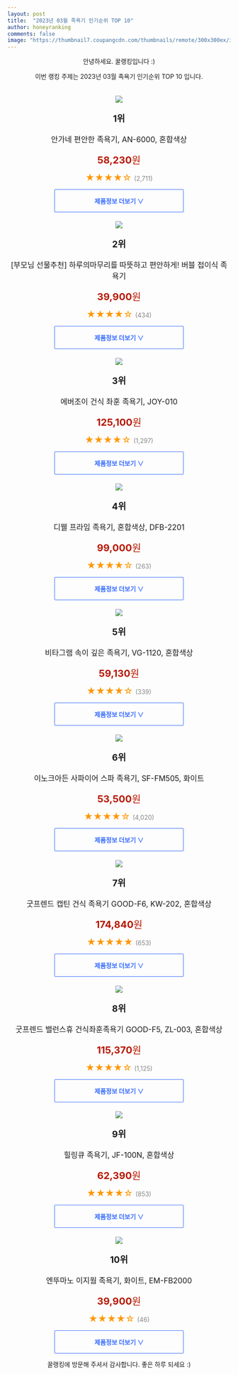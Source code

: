 ```yaml
---
layout: post
title:  "2023년 03월 족욕기 인기순위 TOP 10"
author: honeyranking
comments: false
image: "https://thumbnail7.coupangcdn.com/thumbnails/remote/300x300ex/image/retail/images/544266720701040-edda6507-54b8-4f34-b9c8-94b55bf14114.jpg"
---
```

<p style="text-align: center;">안녕하세요. 꿀랭킹입니다 :)</p>
<p style="text-align: center;">이번 랭킹 주제는 2023년 03월 족욕기 인기순위 TOP 10 입니다.</p><center><img src="https://thumbnail7.coupangcdn.com/thumbnails/remote/300x300ex/image/retail/images/544266720701040-edda6507-54b8-4f34-b9c8-94b55bf14114.jpg" style="margin-top:20px" /></center><p style="text-align: center; font-size: 20px"><b>1위</b></p><p style="text-align: center; font-size: 17px">안가네 편안한 족욕기, AN-6000, 혼합색상</p><p style="text-align: center;"><span style="color: #b61800; font-size: 22px;"><b>58,230</b>원</span></p><p style="text-align: center;"><span style="color: #ff9600; font-size: 20px;">★★★★☆ </span><span style="color: #878787;">(2,711)</span></p><center><a href="https://link.coupang.com/a/RE3MI"><div style="font-size: 14px; display: inline-block; padding: 15px 90px; color: #346aff; border-radius: 2px; border: 1px solid #346aff; cursor: pointer;"><b>제품정보 더보기 &or;</b></div></a></center><center><img src="https://thumbnail8.coupangcdn.com/thumbnails/remote/300x300ex/image/vendor_inventory/0346/a24edb2a96c7a1edb50109162957fcb0f17a0dfd432c6ea72045aafd7c62.jpg" style="margin-top:20px" /></center><p style="text-align: center; font-size: 20px"><b>2위</b></p><p style="text-align: center; font-size: 17px">[부모님 선물추천] 하루의마무리를 따뜻하고 편안하게! 버블 접이식 족욕기</p><p style="text-align: center;"><span style="color: #b61800; font-size: 22px;"><b>39,900</b>원</span></p><p style="text-align: center;"><span style="color: #ff9600; font-size: 20px;">★★★★☆ </span><span style="color: #878787;">(434)</span></p><center><a href="https://link.coupang.com/a/RE3MJ"><div style="font-size: 14px; display: inline-block; padding: 15px 90px; color: #346aff; border-radius: 2px; border: 1px solid #346aff; cursor: pointer;"><b>제품정보 더보기 &or;</b></div></a></center><center><img src="https://thumbnail9.coupangcdn.com/thumbnails/remote/300x300ex/image/retail/images/9462843978513942-cfc83250-1082-420f-b1e4-4c96070a5069.jpg" style="margin-top:20px" /></center><p style="text-align: center; font-size: 20px"><b>3위</b></p><p style="text-align: center; font-size: 17px">에버조이 건식 좌훈 족욕기, JOY-010</p><p style="text-align: center;"><span style="color: #b61800; font-size: 22px;"><b>125,100</b>원</span></p><p style="text-align: center;"><span style="color: #ff9600; font-size: 20px;">★★★★☆ </span><span style="color: #878787;">(1,297)</span></p><center><a href="https://link.coupang.com/a/RE3ML"><div style="font-size: 14px; display: inline-block; padding: 15px 90px; color: #346aff; border-radius: 2px; border: 1px solid #346aff; cursor: pointer;"><b>제품정보 더보기 &or;</b></div></a></center><center><img src="https://thumbnail8.coupangcdn.com/thumbnails/remote/300x300ex/image/retail/images/9617769727314469-53e7a264-d5f6-446b-87e0-23434c12d582.jpg" style="margin-top:20px" /></center><p style="text-align: center; font-size: 20px"><b>4위</b></p><p style="text-align: center; font-size: 17px">디웰 프라임 족욕기, 혼합색상, DFB-2201</p><p style="text-align: center;"><span style="color: #b61800; font-size: 22px;"><b>99,000</b>원</span></p><p style="text-align: center;"><span style="color: #ff9600; font-size: 20px;">★★★★☆ </span><span style="color: #878787;">(263)</span></p><center><a href="https://link.coupang.com/a/RE3MM"><div style="font-size: 14px; display: inline-block; padding: 15px 90px; color: #346aff; border-radius: 2px; border: 1px solid #346aff; cursor: pointer;"><b>제품정보 더보기 &or;</b></div></a></center><center><img src="https://thumbnail7.coupangcdn.com/thumbnails/remote/300x300ex/image/retail/images/2020/05/22/11/4/fdb66916-3469-4c91-a844-687b170c46bc.jpg" style="margin-top:20px" /></center><p style="text-align: center; font-size: 20px"><b>5위</b></p><p style="text-align: center; font-size: 17px">비타그램 속이 깊은 족욕기, VG-1120, 혼합색상</p><p style="text-align: center;"><span style="color: #b61800; font-size: 22px;"><b>59,130</b>원</span></p><p style="text-align: center;"><span style="color: #ff9600; font-size: 20px;">★★★★☆ </span><span style="color: #878787;">(339)</span></p><center><a href="https://link.coupang.com/a/RE3MN"><div style="font-size: 14px; display: inline-block; padding: 15px 90px; color: #346aff; border-radius: 2px; border: 1px solid #346aff; cursor: pointer;"><b>제품정보 더보기 &or;</b></div></a></center><center><img src="https://thumbnail7.coupangcdn.com/thumbnails/remote/300x300ex/image/retail/images/12376903344846-325a1042-ab9a-429f-ac72-e4b66c803a36.jpg" style="margin-top:20px" /></center><p style="text-align: center; font-size: 20px"><b>6위</b></p><p style="text-align: center; font-size: 17px">이노크아든 사파이어 스파 족욕기, SF-FM505, 화이트</p><p style="text-align: center;"><span style="color: #b61800; font-size: 22px;"><b>53,500</b>원</span></p><p style="text-align: center;"><span style="color: #ff9600; font-size: 20px;">★★★★☆ </span><span style="color: #878787;">(4,020)</span></p><center><a href="https://link.coupang.com/a/RE3MO"><div style="font-size: 14px; display: inline-block; padding: 15px 90px; color: #346aff; border-radius: 2px; border: 1px solid #346aff; cursor: pointer;"><b>제품정보 더보기 &or;</b></div></a></center><center><img src="https://thumbnail9.coupangcdn.com/thumbnails/remote/300x300ex/image/retail/images/2456006497398988-8f0b09b9-0f11-456b-ab82-ee6cb0299beb.jpg" style="margin-top:20px" /></center><p style="text-align: center; font-size: 20px"><b>7위</b></p><p style="text-align: center; font-size: 17px">굿프렌드 캡틴 건식 족욕기 GOOD-F6, KW-202, 혼합색상</p><p style="text-align: center;"><span style="color: #b61800; font-size: 22px;"><b>174,840</b>원</span></p><p style="text-align: center;"><span style="color: #ff9600; font-size: 20px;">★★★★★ </span><span style="color: #878787;">(653)</span></p><center><a href="https://link.coupang.com/a/RE3MP"><div style="font-size: 14px; display: inline-block; padding: 15px 90px; color: #346aff; border-radius: 2px; border: 1px solid #346aff; cursor: pointer;"><b>제품정보 더보기 &or;</b></div></a></center><center><img src="https://thumbnail7.coupangcdn.com/thumbnails/remote/300x300ex/image/retail/images/626326298163838-34d4240e-fbf6-4aa7-8cbe-b4fda314422f.jpg" style="margin-top:20px" /></center><p style="text-align: center; font-size: 20px"><b>8위</b></p><p style="text-align: center; font-size: 17px">굿프렌드 밸런스휴 건식좌훈족욕기 GOOD-F5, ZL-003, 혼합색상</p><p style="text-align: center;"><span style="color: #b61800; font-size: 22px;"><b>115,370</b>원</span></p><p style="text-align: center;"><span style="color: #ff9600; font-size: 20px;">★★★★☆ </span><span style="color: #878787;">(1,125)</span></p><center><a href="https://link.coupang.com/a/RE3MQ"><div style="font-size: 14px; display: inline-block; padding: 15px 90px; color: #346aff; border-radius: 2px; border: 1px solid #346aff; cursor: pointer;"><b>제품정보 더보기 &or;</b></div></a></center><center><img src="https://thumbnail9.coupangcdn.com/thumbnails/remote/300x300ex/image/retail/images/699489169425665-8e198549-cc1f-4407-b73f-cd823543829b.jpg" style="margin-top:20px" /></center><p style="text-align: center; font-size: 20px"><b>9위</b></p><p style="text-align: center; font-size: 17px">힐링큐 족욕기, JF-100N, 혼합색상</p><p style="text-align: center;"><span style="color: #b61800; font-size: 22px;"><b>62,390</b>원</span></p><p style="text-align: center;"><span style="color: #ff9600; font-size: 20px;">★★★★☆ </span><span style="color: #878787;">(853)</span></p><center><a href="https://link.coupang.com/a/RE3MR"><div style="font-size: 14px; display: inline-block; padding: 15px 90px; color: #346aff; border-radius: 2px; border: 1px solid #346aff; cursor: pointer;"><b>제품정보 더보기 &or;</b></div></a></center><center><img src="https://thumbnail8.coupangcdn.com/thumbnails/remote/300x300ex/image/retail/images/731678686060905-143bc267-811d-4b53-8702-3f166d96949b.jpg" style="margin-top:20px" /></center><p style="text-align: center; font-size: 20px"><b>10위</b></p><p style="text-align: center; font-size: 17px">엔뚜마노 이지웜 족욕기, 화이트, EM-FB2000</p><p style="text-align: center;"><span style="color: #b61800; font-size: 22px;"><b>39,900</b>원</span></p><p style="text-align: center;"><span style="color: #ff9600; font-size: 20px;">★★★★☆ </span><span style="color: #878787;">(46)</span></p><center><a href="https://link.coupang.com/a/RE3MS"><div style="font-size: 14px; display: inline-block; padding: 15px 90px; color: #346aff; border-radius: 2px; border: 1px solid #346aff; cursor: pointer;"><b>제품정보 더보기 &or;</b></div></a></center><p style="text-align: center;">꿀랭킹에 방문해 주셔서 감사합니다. 좋은 하루 되세요 :)</p>